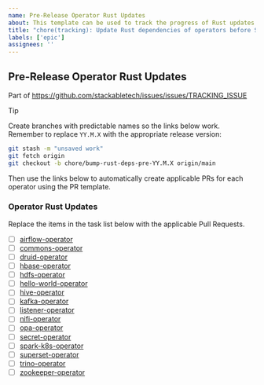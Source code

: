 ```yaml
---
name: Pre-Release Operator Rust Updates
about: This template can be used to track the progress of Rust updates across our operators leading up to the Stackable release
title: "chore(tracking): Update Rust dependencies of operators before SDP Release YY.M.X"
labels: ['epic']
assignees: ''
---
```


<!--
    Make sure to update the link in '.github/ISSUE_TEMPLATE/release.md' when
    you change the front matter above.
-->

<!--
    DO NOT REMOVE THIS COMMENT. It is intended for people who might copy/paste from the previous release issue.
    This was created by an issue template: https://github.com/stackabletech/issues/issues/new/choose.
-->

## Pre-Release Operator Rust Updates

<!--
    Replace 'TRACKING_ISSUE' with the applicable release tracking issue number.
-->

Part of <https://github.com/stackabletech/issues/issues/TRACKING_ISSUE>

> [!TIP]
> Create branches with predictable names so the links below work. Remember
> to replace `YY.M.X` with the appropriate release version:
>
> ```sh
> git stash -m "unsaved work"
> git fetch origin
> git checkout -b chore/bump-rust-deps-pre-YY.M.X origin/main
> ```
>
> Then use the links below to automatically create applicable PRs for each operator
> using the PR template.

### Operator Rust Updates

Replace the items in the task list below with the applicable Pull Requests.

<!--
    The following list was generated by:

    # go to the stackable-templating repository, then run:
    yq '.repositories[].name' config/repositories.yaml \
    | sort \
    | xargs -I {} echo "- [ ] [{}](https://github.com/stackabletech/{}/compare/main...chore/bump-rust-deps-pre-$(date +%y.%-m)?quick_pull=1&template=pre-release-rust-deps.md&title=chore%3A+Bump+Rust+dependencies+pre-$(date +%y.%-m))"
-->

- [ ] [airflow-operator](https://github.com/stackabletech/airflow-operator/compare/main...chore/bump-rust-deps-pre-25.4?quick_pull=1&template=pre-release-rust-deps.md&title=chore%3A+Bump+Rust+dependencies+pre-25.4)
- [ ] [commons-operator](https://github.com/stackabletech/commons-operator/compare/main...chore/bump-rust-deps-pre-25.4?quick_pull=1&template=pre-release-rust-deps.md&title=chore%3A+Bump+Rust+dependencies+pre-25.4)
- [ ] [druid-operator](https://github.com/stackabletech/druid-operator/compare/main...chore/bump-rust-deps-pre-25.4?quick_pull=1&template=pre-release-rust-deps.md&title=chore%3A+Bump+Rust+dependencies+pre-25.4)
- [ ] [hbase-operator](https://github.com/stackabletech/hbase-operator/compare/main...chore/bump-rust-deps-pre-25.4?quick_pull=1&template=pre-release-rust-deps.md&title=chore%3A+Bump+Rust+dependencies+pre-25.4)
- [ ] [hdfs-operator](https://github.com/stackabletech/hdfs-operator/compare/main...chore/bump-rust-deps-pre-25.4?quick_pull=1&template=pre-release-rust-deps.md&title=chore%3A+Bump+Rust+dependencies+pre-25.4)
- [ ] [hello-world-operator](https://github.com/stackabletech/hello-world-operator/compare/main...chore/bump-rust-deps-pre-25.4?quick_pull=1&template=pre-release-rust-deps.md&title=chore%3A+Bump+Rust+dependencies+pre-25.4)
- [ ] [hive-operator](https://github.com/stackabletech/hive-operator/compare/main...chore/bump-rust-deps-pre-25.4?quick_pull=1&template=pre-release-rust-deps.md&title=chore%3A+Bump+Rust+dependencies+pre-25.4)
- [ ] [kafka-operator](https://github.com/stackabletech/kafka-operator/compare/main...chore/bump-rust-deps-pre-25.4?quick_pull=1&template=pre-release-rust-deps.md&title=chore%3A+Bump+Rust+dependencies+pre-25.4)
- [ ] [listener-operator](https://github.com/stackabletech/listener-operator/compare/main...chore/bump-rust-deps-pre-25.4?quick_pull=1&template=pre-release-rust-deps.md&title=chore%3A+Bump+Rust+dependencies+pre-25.4)
- [ ] [nifi-operator](https://github.com/stackabletech/nifi-operator/compare/main...chore/bump-rust-deps-pre-25.4?quick_pull=1&template=pre-release-rust-deps.md&title=chore%3A+Bump+Rust+dependencies+pre-25.4)
- [ ] [opa-operator](https://github.com/stackabletech/opa-operator/compare/main...chore/bump-rust-deps-pre-25.4?quick_pull=1&template=pre-release-rust-deps.md&title=chore%3A+Bump+Rust+dependencies+pre-25.4)
- [ ] [secret-operator](https://github.com/stackabletech/secret-operator/compare/main...chore/bump-rust-deps-pre-25.4?quick_pull=1&template=pre-release-rust-deps.md&title=chore%3A+Bump+Rust+dependencies+pre-25.4)
- [ ] [spark-k8s-operator](https://github.com/stackabletech/spark-k8s-operator/compare/main...chore/bump-rust-deps-pre-25.4?quick_pull=1&template=pre-release-rust-deps.md&title=chore%3A+Bump+Rust+dependencies+pre-25.4)
- [ ] [superset-operator](https://github.com/stackabletech/superset-operator/compare/main...chore/bump-rust-deps-pre-25.4?quick_pull=1&template=pre-release-rust-deps.md&title=chore%3A+Bump+Rust+dependencies+pre-25.4)
- [ ] [trino-operator](https://github.com/stackabletech/trino-operator/compare/main...chore/bump-rust-deps-pre-25.4?quick_pull=1&template=pre-release-rust-deps.md&title=chore%3A+Bump+Rust+dependencies+pre-25.4)
- [ ] [zookeeper-operator](https://github.com/stackabletech/zookeeper-operator/compare/main...chore/bump-rust-deps-pre-25.4?quick_pull=1&template=pre-release-rust-deps.md&title=chore%3A+Bump+Rust+dependencies+pre-25.4)
